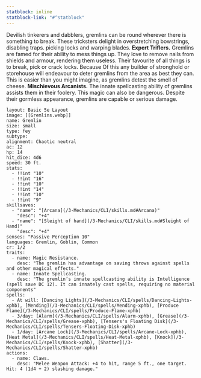 ```yaml
---
statblock: inline
statblock-link: "#^statblock"
---
```

Devilish tinkerers and dabblers, gremlins can be round
wherever there is something to break. These tricksters
delight in overstretching bowstrings, disabling traps.
picking locks and warping blades.
	**Expert Triflers.** Gremlins are famed for their ability
to mess things up. They love to remove nails from shields
and armour, rendering them useless. Their favourite of
all things is to break, pick or crack locks. Because Of this
any builder of stronghold or storehouse will endeavour to
deter gremlins from the area as best they can. This is
easier than you might imagine, as gremlins detest the
smell of cheese.
	**Mischievous Arcanists.** The innate spellcasting
ability of gremlins assists them in their foolery. This magic
can also be dangerous. Despite their gormless appearance,
gremlins are capable or serious damage.


```statblock
layout: Basic 5e Layout
image: [[Gremlins.webp]]
name: Gremlin
size: small
type: fey
subtype: 
alignment: Chaotic neutral
ac: 12
hp: 14
hit_dice: 4d6
speed: 30 ft.
stats: 
  - !!int "10"
  - !!int "16"
  - !!int "10"
  - !!int "14"
  - !!int "10"
  - !!int "9"
skillsaves:
  - "name": "[Arcana](/3-Mechanics/CLI/skills.md#Arcana)"
    "desc": "+4"
  - "name": "[Sleight of hand](/3-Mechanics/CLI/skills.md#Sleight of Hand)"
    "desc": "+4"
senses: "Passive Perception 10"
languages: Gremlin, Goblin, Common
cr: 1/2
traits:
  - name: Magic Resistance.
    desc: "The gremlin has advantage on saving throws against spells and other magical effects."
  - name: Innate Spellcasting.
    desc: "The gremlin’s innate spellcasting ability is Intelligence (spell save DC 12). It can innately cast spells, requiring no material components"
spells:
  - At will: [Dancing Lights](/3-Mechanics/CLI/spells/Dancing-Lights-xphb), [Mending](/3-Mechanics/CLI/spells/Mending-xphb), [Produce Flame](/3-Mechanics/CLI/spells/Produce-Flame-xphb)
  - 3/day: [Alarm](/3-Mechanics/CLI/spells/Alarm-xphb), [Grease](/3-Mechanics/CLI/spells/Grease-xphb), [Tensers's Floating Disk](/3-Mechanics/CLI/spells/Tensers-Floating-Disk-xphb)
  - 1/day: [Arcane Lock](/3-Mechanics/CLI/spells/Arcane-Lock-xphb), [Heat Metal](/3-Mechanics/CLI/spells/Heat-Metal-xphb), [Knock](/3-Mechanics/CLI/spells/Knock-xphb), [Shatter](/3-Mechanics/CLI/spells/Shatter-xphb)
actions:
  - name: Claws. 
    desc: "Melee Weapon Attack: +4 to hit, range 5 ft., one target. Hit: 4 (1d4 + 2) slashing damage."
```